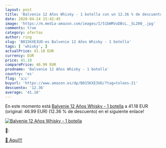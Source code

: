 ```yaml
---
layout: post
title: 'Balvenie 12 Años Whisky - 1 botella con un 12.36 % de descuento'
date: 2020-04-24 15:42:45
image: 'https://m.media-amazon.com/images/I/51bWRVuDBcL._SL200_.jpg'
comments: true
category: ofertas
author: ring
slug: 'B015KXE3UO-es Balvenie 12 Años Whisky - 1 botella'
tags: [ 'whisky', ]
actualPrice: 41.18 EUR
currency: EUR
price: 41.18
comparePrice: 46.99 EUR
prodname: 'Balvenie 12 Años Whisky - 1 botella'
country: 'es'
flag: '🇪🇸'
buyurl: 'https://www.amazon.es/dp/B015KXE3UO/?tag=tolees-21'
descuento: '12.36'
average: '41.18'
---
```


En este momento está [Balvenie 12 Años Whisky - 1 botella](https://www.amazon.es/dp/B015KXE3UO/?tag=tolees-21) a 41.18 EUR (original: 46.99 EUR) (12.36 %  de descuento) en el siguiente enlace!

[![Balvenie 12 Años Whisky - 1 botella](https://m.media-amazon.com/images/I/51bWRVuDBcL._SL200_.jpg)](https://www.amazon.es/dp/B015KXE3UO/?tag=tolees-21)

🔎:


[🛒 Aquí!!!](https://www.amazon.es/dp/B015KXE3UO/?tag=tolees-21)
